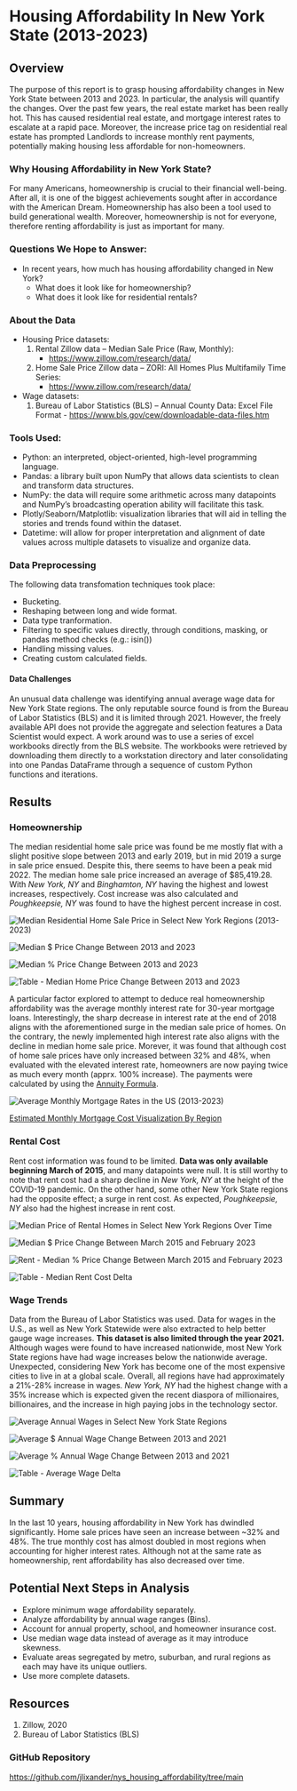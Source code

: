 # Housing Affordability In New York State (2013-2023)

## Overview
The purpose of this report is to grasp housing affordability changes in New York State between 2013 and 2023. In particular, the analysis will quantify the changes. Over the past few years, the real estate market has been really hot. This has caused residential real estate, and mortgage interest rates to escalate at a rapid pace. Moreover, the increase price tag on residential real estate has prompted Landlords to increase monthly rent payments, potentially making housing less affordable for non-homeowners.

### Why Housing Affordability in New York State?
For many Americans, homeownership is crucial to their financial well-being. After all, it is one of the biggest achievements sought after in accordance with the American Dream. Homeownership has also been a tool used to build generational wealth. Moreover, homeownership is not for everyone, therefore renting affordability is just as important for many.

### Questions We Hope to Answer:
* In recent years, how much has housing affordability changed in New York?
  * What does it look like for homeownership?
  * What does it look like for residential rentals?


### About the Data
* Housing Price datasets:
  1. Rental Zillow data – Median Sale Price (Raw, Monthly):
      - https://www.zillow.com/research/data/
  2. Home Sale Price Zillow data – ZORI: All Homes Plus Multifamily Time Series:
      - https://www.zillow.com/research/data/
* Wage datasets:
  1.	Bureau of Labor Statistics (BLS) – Annual County Data: Excel File Format
      - https://www.bls.gov/cew/downloadable-data-files.htm

### Tools Used:
* Python: an interpreted, object-oriented, high-level programming language.
* Pandas: a library built upon NumPy that allows data scientists to clean and transform data structures.
* NumPy: the data will require some arithmetic across many datapoints and NumPy’s broadcasting operation ability will facilitate this task.
* Plotly/Seaborn/Matplotlib: visualization libraries that will aid in telling the stories and trends found within the dataset.
* Datetime: will allow for proper interpretation and alignment of date values across multiple datasets to visualize and organize data.

### Data Preprocessing
The following data transfomation techniques took place:
* Bucketing.
* Reshaping between long and wide format.
* Data type tranformation.
* Filtering to specific values directly, through conditions, masking, or pandas method checks (e.g.: isin())
* Handling missing values.
* Creating custom calculated fields.

#### Data Challenges
An unusual data challenge was identifying annual average wage data for New York State regions. The only reputable source found is from the Bureau of Labor Statistics (BLS) and it is limited through 2021. However, the freely available API does not provide the aggregate and selection features a Data Scientist would expect. A work around was to use a series of excel workbooks directly from the BLS website. The workbooks were retrieved by downloading them directly to a workstation directory and later consolidating into one Pandas DataFrame through a sequence of custom Python functions and iterations.


## Results

### Homeownership

The median residential home sale price was found be me mostly flat with a slight positive slope between 2013 and early 2019, but in mid 2019 a surge in sale price ensued. Despite this, there seems to have been a peak mid 2022. The median home sale price increased an average of $85,419.28. With _New York, NY_ and _Binghamton, NY_ having the highest and lowest increases, respectively. Cost increase was also calculated and _Poughkeepsie, NY_ was found to have the highest percent increase in cost.

![Median Residential Home Sale Price in Select New York Regions (2013-2023)](https://github.com/jlixander/nys_housing_affordability/blob/main/graphs_and_tables/Median_Residential_Home_Sale_Price_in_Select_New_York_Regions_(2013-2023).png?raw=true)

![Median $ Price Change Between 2013 and 2023](https://github.com/jlixander/nys_housing_affordability/blob/main/graphs_and_tables/Median_$_Price_Change_Between_2013_and_2023.png?raw=true)

![Median % Price Change Between 2013 and 2023](https://github.com/jlixander/nys_housing_affordability/blob/main/graphs_and_tables/Median_%25_Price_Change_Between_2013_and_2023.png?raw=true)

![Table - Median Home Price Change Between 2013 and 2023](https://github.com/jlixander/nys_housing_affordability/blob/main/graphs_and_tables/df_median_sale_price_delta.png?raw=true)


A particular factor explored to attempt to deduce real homeownership affordability was the average monthly interest rate for 30-year mortgage loans. Interestingly, the sharp decrease in interest rate at the end of 2018 aligns with the aforementioned surge in the median sale price of homes. On the contrary, the newly implemented high interest rate also aligns with the decline in median home sale price. Morever, it was found that although cost of home sale prices have only increased between 32% and 48%, when evaluated with the elevated interest rate, homeowners are now paying twice as much every month (apprx. 100% increase). The payments were calculated by using the [Annuity Formula](https://www.investopedia.com/retirement/calculating-present-and-future-value-of-annuities/).

![Average Monthly Mortgage Rates in the US (2013-2023)](https://github.com/jlixander/nys_housing_affordability/blob/main/graphs_and_tables/Average_Monthly_Mortgage_Rates_in_the_US_(2013-2023).png?raw=true)

[Estimated Monthly Mortgage Cost Visualization By Region](https://github.com/jlixander/nys_housing_affordability/blob/main/graphs_and_tables/Estimated_Monthly_Payments_by_Region_(2013-2023).png?raw=true)


### Rental Cost

Rent cost information was found to be limited. **Data was only available beginning March of 2015**, and many datapoints were null. It is still worthy to note that rent cost had a sharp decline in _New York, NY_ at the height of the COVID-19 pandemic. On the other hand, some other New York State regions had the opposite effect; a surge in rent cost. As expected, _Poughkeepsie, NY_ also had the highest increase in rent cost.

![Median Price of Rental Homes in Select New York Regions Over Time](https://github.com/jlixander/nys_housing_affordability/blob/main/graphs_and_tables/Median_Price_of_Rental_Homes_in_Select_New_York_Regions_Over_Time.png?raw=true)

![Median $ Price Change Between March 2015 and February 2023](https://github.com/jlixander/nys_housing_affordability/blob/main/graphs_and_tables/Rent_-_Median_$_Price_Change_Between_March_2015_and_February_2023.png?raw=true)

![Rent - Median % Price Change Between March 2015 and February 2023](https://github.com/jlixander/nys_housing_affordability/blob/main/graphs_and_tables/Rent_-_Median_%25_Price_Change_Between_March_2015_and_February_2023.png?raw=true)

![Table - Median Rent Cost Delta](https://github.com/jlixander/nys_housing_affordability/blob/main/graphs_and_tables/df_median_rent_cost_delta.png?raw=true)

### Wage Trends

Data from the Bureau of Labor Statistics was used. Data for wages in the U.S., as well as New York Statewide were also extracted to help better gauge wage increases. **This dataset is also limited through the year 2021.** Although wages were found to have increased nationwide, most New York State regions have had wage increases below the nationwide average. Unexpected, considering New York has become one of the most expensive cities to live in at a global scale. Overall, all regions have had approximately a 21%-28% increase in wages. _New York, NY_ had the highest change with a 35% increase which is expected given the recent diaspora of millionaires, billionaires, and the increase in high paying jobs in the technology sector.

![Average Annual Wages in Select New York State Regions](https://github.com/jlixander/nys_housing_affordability/blob/main/graphs_and_tables/Average_Annual_Wages_in_New_York_State.png?raw=true)

![Average $ Annual Wage Change Between 2013 and 2021](https://github.com/jlixander/nys_housing_affordability/blob/main/graphs_and_tables/Average_$_Annual_Wage_Change_Between_2013_and_2021.png?raw=true)

![Average % Annual Wage Change Between 2013 and 2021](https://github.com/jlixander/nys_housing_affordability/blob/main/graphs_and_tables/Average_%25_Annual_Wage_Change_Between_2013_and_2021.png?raw=true)

![Table - Average Wage Delta](https://github.com/jlixander/nys_housing_affordability/blob/main/graphs_and_tables/df_average_wage_delta.png?raw=true)


## Summary

In the last 10 years, housing affordability in New York has dwindled significantly. Home sale prices have seen an increase between ~32% and 48%. The true monthly cost has almost doubled in most regions when accounting for higher interest rates. Although not at the same rate as homeownership, rent affordability has also decreased over time.


## Potential Next Steps in Analysis
* Explore minimum wage affordability separately.
* Analyze affordability by annual wage ranges (Bins).
* Account for annual property, school, and homeowner insurance cost.
* Use median wage data instead of average as it may introduce skewness.
* Evaluate areas segregated by metro, suburban, and rural regions as each may have its unique outliers.
* Use more complete datasets.




## Resources
1. Zillow, 2020
2. Bureau of Labor Statistics (BLS)

### GitHub Repository
https://github.com/jlixander/nys_housing_affordability/tree/main
